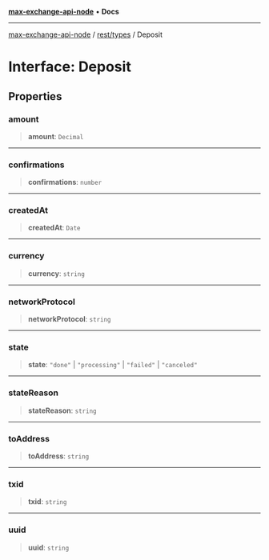 [**max-exchange-api-node**](../../../README.md) • **Docs**

***

[max-exchange-api-node](../../../modules.md) / [rest/types](../README.md) / Deposit

# Interface: Deposit

## Properties

### amount

> **amount**: `Decimal`

***

### confirmations

> **confirmations**: `number`

***

### createdAt

> **createdAt**: `Date`

***

### currency

> **currency**: `string`

***

### networkProtocol

> **networkProtocol**: `string`

***

### state

> **state**: `"done"` \| `"processing"` \| `"failed"` \| `"canceled"`

***

### stateReason

> **stateReason**: `string`

***

### toAddress

> **toAddress**: `string`

***

### txid

> **txid**: `string`

***

### uuid

> **uuid**: `string`
